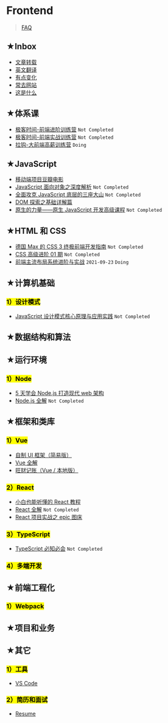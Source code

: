 # Frontend

> [FAQ](./faq.md)

## ★Inbox

- [文章转载](./posts/README.md)
- [英文翻译](./english/README.md)
- [有点变化](./nice/README.md)
- [常去网站](./web/README.md)
- [这是什么](./what/README.md)

## ★体系课

- [极客时间-前端进阶训练营](https://ppambler.github.io/geek-univ-fe/) `Not Completed`
- [极客时间-前端实战训练营](https://ppambler.github.io/Geek-FE-CombatTrainingCamp/) `Not Completed`
- [拉钩-大前端高薪训练营](https://ppambler.github.io/lagou-fe/) `Doing`

## ★JavaScript

- [移动端项目豆瓣电影](https://ppambler.github.io/xdmala/#%E7%A7%BB%E5%8A%A8%E7%AB%AF%E9%A1%B9%E7%9B%AE%E8%B1%86%E7%93%A3%E7%94%B5%E5%BD%B1)
- [JavaScript 面向对象之深度解析](https://ppambler.github.io/xdmala/13-JS%E9%9D%A2%E5%90%91%E5%AF%B9%E8%B1%A1%E4%B9%8B%E6%B7%B1%E5%BA%A6%E8%A7%A3%E6%9E%90/) `Not Completed`
- [全面攻克 JavaScript 底层的三座大山](https://ppambler.github.io/zf-fe/02-JS/) `Not Completed`
- [DOM 探索之基础详解篇](https://ppambler.github.io/js/02/)
- [原生的力量——原生 JavaScript 开发高级课程](https://ppambler.github.io/js/03/) `Not Completed`

## ★HTML 和 CSS

- [德国 Max 的 CSS 3 终极前端开发指南](https://ppambler.github.io/xdmala/10-%E5%BE%B7%E5%9B%BDMax%E7%9A%84CSS3%E7%BB%88%E6%9E%81%E5%89%8D%E7%AB%AF%E5%BC%80%E5%8F%91%E6%8C%87%E5%8D%97/README.html) `Not Completed`
- [CSS 高级进阶 01 期](https://ppambler.github.io/css3/01/) `Not Completed`
- [前端主流布局系统进阶与实战](https://ppambler.github.io/css3/02/) `2021-09-23` `Doing`

## ★计算机基础

### <mark>1）设计模式</mark>

- [JavaScript 设计模式核⼼原理与应⽤实践](https://ppambler.github.io/design-patterns/01/) `Not Completed`

## ★数据结构和算法

## ★运行环境

### <mark>1）Node</mark>

- [5 天学会 Node.js 打造现代 web 架构](https://ppambler.github.io/xdmala/22-5day-nodejs-web/)
- [Node.js 全解](https://ppambler.github.io/nodejs/01/) `Not Completed`

## ★框架和类库

### <mark>1）Vue</mark>

- [自制 UI 框架（简易版）](https://ppambler.github.io/xdmala/#%E8%87%AA%E5%88%B6-ui-%E6%A1%86%E6%9E%B6%E7%AE%80%E6%98%93%E7%89%88)
- [Vue 全解](https://ppambler.github.io/vue/01/)
- [旺财记账（Vue / 本地版）](https://ppambler.github.io/vue/04/)

### <mark>2）React</mark>

- [小白也能听懂的 React 教程](https://ppambler.github.io/react/01/)
- [React 全解](https://ppambler.github.io/react/04/) `Not Completed`
- [React 项目实战之 epic 图床](https://ppambler.github.io/react/05/)

### <mark>3）TypeScript</mark>

- [TypeScript 必知必会](https://ppambler.github.io/typescript/01/) `Not Completed`

### <mark>4）多端开发</mark>

## ★前端工程化

### <mark>1）Webpack</mark>

## ★项目和业务

## ★其它

### <mark>1）工具</mark>

- [VS Code](https://ppambler.github.io/management-efficiency/tools/vscode/)

### <mark>2）简历和面试</mark>

- [Resume](https://ppambler.github.io/resume-interview/01/)

